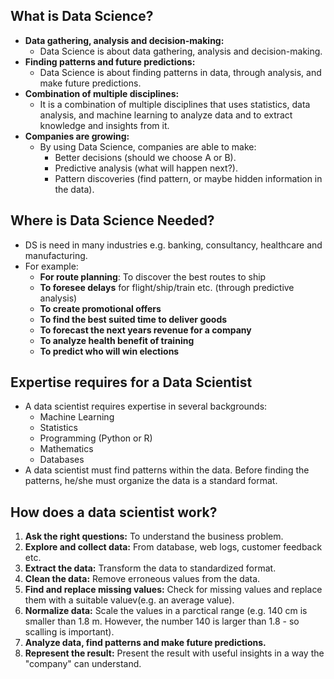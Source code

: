 ## What is Data Science?
- **Data gathering, analysis and decision-making:**
  - Data Science is about data gathering, analysis and decision-making.
- **Finding patterns and future predictions:**
  - Data Science is about finding patterns in data, through analysis, and make future predictions.
- **Combination of multiple disciplines:**
  - It is a combination of multiple disciplines that uses statistics, data analysis, and machine learning to analyze data and to extract knowledge and insights from it.
- **Companies are growing:**
  - By using Data Science, companies are able to make:
    - Better decisions (should we choose A or B).
    - Predictive analysis (what will happen next?).
    - Pattern discoveries (find pattern, or maybe hidden information in the data).

## Where is Data Science Needed?
- DS is need in many industries e.g. banking, consultancy, healthcare and manufacturing.
- For example:
  - **For route planning**: To discover the best routes to ship
  - **To foresee delays** for flight/ship/train etc. (through predictive analysis)
  - **To create promotional offers**
  - **To find the best suited time to deliver goods**
  - **To forecast the next years revenue for a company**
  - **To analyze health benefit of training**
  - **To predict who will win elections**

## Expertise requires for a Data Scientist
- A data scientist requires expertise in several backgrounds:
  - Machine Learning
  - Statistics
  - Programming (Python or R)
  - Mathematics
  - Databases
- A data scientist must find patterns within the data. Before finding the patterns, he/she must organize the data is a standard format.

## How does a data scientist work?
1. **Ask the right questions:** To understand the business problem.
2. **Explore and collect data:** From database, web logs, customer feedback etc.
3. **Extract the data:** Transform the data to standardized format.
4. **Clean the data:** Remove erroneous values from the data.
5. **Find and replace missing values:** Check for missing values and replace them with a suitable valuev(e.g. an average value).
6. **Normalize data:** Scale the values in a parctical range (e.g. 140 cm is smaller than 1.8 m. However, the number 140 is larger than 1.8 - so scalling is important).
7. **Analyze data, find patterns and make future predictions.**
8. **Represent the result:** Present the result with useful insights in a way the "company" can understand.
